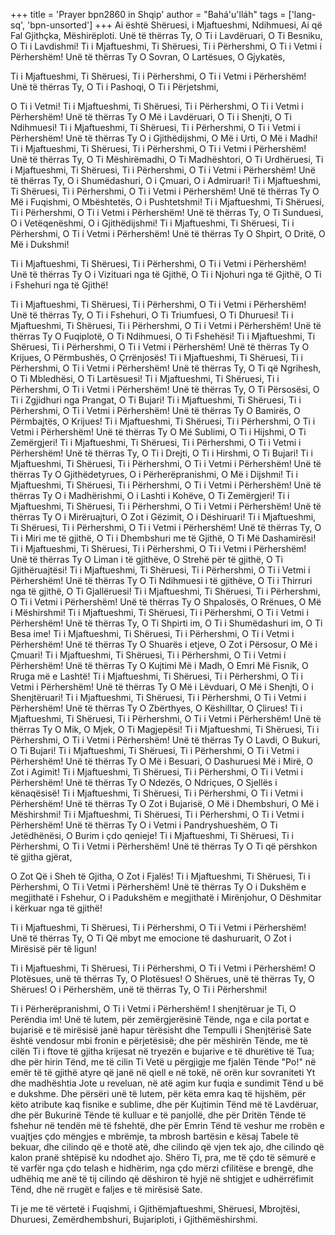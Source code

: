 +++
title = 'Prayer bpn2860 in Shqip'
author = "Bahá'u'lláh"
tags = ['lang-sq', 'bpn-unsorted']
+++
Ai është Shëruesi, i Mjaftueshmi, Ndihmuesi,
Ai që Fal Gjithçka, Mëshirëploti.
Unë të thërras Ty, O Ti i Lavdëruari,
O Ti Besniku, O Ti i Lavdishmi!
Ti i Mjaftueshmi, Ti Shëruesi,
Ti i Përhershmi, O Ti i Vetmi i Përhershëm!
Unë të thërras Ty O Sovran, O Lartësues, O Gjykatës,

Ti i Mjaftueshmi, Ti Shëruesi,
Ti i Përhershmi, O Ti i Vetmi i Përhershëm!
Unë të thërras Ty, O Ti i Pashoqi, O Ti i Përjetshmi,

O Ti i Vetmi!
Ti i Mjaftueshmi, Ti Shëruesi,
Ti i Përhershmi, O Ti i Vetmi i Përhershëm!
Unë të thërras Ty O Më i Lavdëruari,
O Ti i Shenjti, O Ti Ndihmuesi!
Ti i Mjaftueshmi, Ti Shëruesi,
Ti i Përhershmi, O Ti i Vetmi i Përhershëm!
Unë të thërras Ty O i Gjithëdijshmi,
O Më i Urti, O Më i Madhi!
Ti i Mjaftueshmi, Ti Shëruesi,
Ti i Përhershmi, O Ti i Vetmi i Përhershëm!
Unë të thërras Ty, O Ti Mëshirëmadhi,
O Ti Madhështori, O Ti Urdhëruesi,
Ti i Mjaftueshmi, Ti Shëruesi,
Ti i Përhershmi, O Ti i Vetmi i Përhershëm!
Unë të thërras Ty, O i Shumëdashuri,
O i Çmuari, O i Admiruari!
Ti i Mjaftueshmi, Ti Shëruesi,
Ti i Përhershmi, O Ti i Vetmi i Përhershëm!
Unë të thërras Ty O Më i Fuqishmi,
O Mbështetës, O i Pushtetshmi!
Ti i Mjaftueshmi, Ti Shëruesi,
Ti i Përhershmi, O Ti i Vetmi i Përhershëm!
Unë të thërras Ty, O Ti Sunduesi,
O i Vetëqenëshmi, O i Gjithëdijshmi!
Ti i Mjaftueshmi, Ti Shëruesi,
Ti i Përhershmi, O Ti i Vetmi i Përhershëm!
Unë të thërras Ty O Shpirt, O Dritë, O Më i Dukshmi!

Ti i Mjaftueshmi, Ti Shëruesi,
Ti i Përhershmi, O Ti i Vetmi i Përhershëm!
Unë të thërras Ty O i Vizituari nga të Gjithë, O Ti i Njohuri nga të Gjithë, O Ti i Fshehuri nga të Gjithë!

Ti i Mjaftueshmi, Ti Shëruesi,
Ti i Përhershmi, O Ti i Vetmi i Përhershëm!
Unë të thërras Ty, O Ti i Fshehuri,
O Ti Triumfuesi, O Ti Dhuruesi!
Ti i Mjaftueshmi, Ti Shëruesi,
Ti i Përhershmi, O Ti i Vetmi i Përhershëm!
Unë të thërras Ty O Fuqiplotë,
O Ti Ndihmuesi, O Ti Fshehësi!
Ti i Mjaftueshmi, Ti Shëruesi,
Ti i Përhershmi, O Ti i Vetmi i Përhershëm!
Unë të thërras Ty O Krijues,
O Përmbushës, O Çrrënjosës!
Ti i Mjaftueshmi, Ti Shëruesi,
Ti i Përhershmi, O Ti i Vetmi i Përhershëm!
Unë të thërras Ty, O Ti që Ngrihesh,
O Ti Mbledhësi, O Ti Lartësuesi!
Ti i Mjaftueshmi, Ti Shëruesi,
Ti i Përhershmi, O Ti i Vetmi i Përhershëm!
Unë të thërras Ty, O Ti Përsosësi,
O Ti i Zgjidhuri nga Prangat, O Ti Bujari!
Ti i Mjaftueshmi, Ti Shëruesi,
Ti i Përhershmi, O Ti i Vetmi i Përhershëm!
Unë të thërras Ty O Bamirës,
O Përmbajtës, O Krijues!
Ti i Mjaftueshmi, Ti Shëruesi,
Ti i Përhershmi, O Ti i Vetmi i Përhershëm!
Unë të thërras Ty O Më Sublimi,
O Ti i Hijshmi, O Ti Zemërgjeri!
Ti i Mjaftueshmi, Ti Shëruesi,
Ti i Përhershmi, O Ti i Vetmi i Përhershëm!
Unë të thërras Ty, O Ti i Drejti,
O Ti i Hirshmi, O Ti Bujari!
Ti i Mjaftueshmi, Ti Shëruesi,
Ti i Përhershmi, O Ti i Vetmi i Përhershëm!
Unë të thërras Ty O Gjithëdetyrues,
O i Përherëpranishmi, O Më i Dijshmi!
Ti i Mjaftueshmi, Ti Shëruesi,
Ti i Përhershmi, O Ti i Vetmi i Përhershëm!
Unë të thërras Ty O i Madhërishmi,
O i Lashti i Kohëve, O Ti Zemërgjeri!
Ti i Mjaftueshmi, Ti Shëruesi,
Ti i Përhershmi, O Ti i Vetmi i Përhershëm!
Unë të thërras Ty O i Mirëruajturi,
O Zot i Gëzimit, O i Dëshiruari!
Ti i Mjaftueshmi, Ti Shëruesi,
Ti i Përhershmi, O Ti i Vetmi i Përhershëm!
Unë të thërras Ty, O Ti i Miri me të gjithë,
O Ti i Dhembshuri me të Gjithë,
O Ti Më Dashamirësi!
Ti i Mjaftueshmi, Ti Shëruesi,
Ti i Përhershmi, O Ti i Vetmi i Përhershëm!
Unë të thërras Ty O Liman i të gjithëve,
O Strehë për të gjithë, O Ti Gjithëruajtësi!
Ti i Mjaftueshmi, Ti Shëruesi,
Ti i Përhershmi, O Ti i Vetmi i Përhershëm!
Unë të thërras Ty O Ti Ndihmuesi i të gjithëve,
O Ti i Thirruri nga të gjithë, O Ti Gjallëruesi!
Ti i Mjaftueshmi, Ti Shëruesi,
Ti i Përhershmi, O Ti i Vetmi i Përhershëm!
Unë të thërras Ty O Shpalosës, O Rrënues,
O Më i Mëshirshmi!
Ti i Mjaftueshmi, Ti Shëruesi,
Ti i Përhershmi, O Ti i Vetmi i Përhershëm!
Unë të thërras Ty, O Ti Shpirti im,
O Ti i Shumëdashuri im, O Ti Besa ime!
Ti i Mjaftueshmi, Ti Shëruesi,
Ti i Përhershmi, O Ti i Vetmi i Përhershëm!
Unë të thërras Ty O Shuarës i etjeve,
O Zot i Përsosur, O Më i Çmuari!
Ti i Mjaftueshmi, Ti Shëruesi,
Ti i Përhershmi, O Ti i Vetmi i Përhershëm!
Unë të thërras Ty O Kujtimi Më i Madh,
O Emri Më Fisnik, O Rruga më e Lashtë!
Ti i Mjaftueshmi, Ti Shëruesi,
Ti i Përhershmi, O Ti i Vetmi i Përhershëm!
Unë të thërras Ty O Më i Lëvduari,
O Më i Shenjti, O i Shenjtëruari!
Ti i Mjaftueshmi, Ti Shëruesi,
Ti i Përhershmi, O Ti i Vetmi i Përhershëm!
Unë të thërras Ty O Zbërthyes,
O Këshilltar, O Çlirues!
Ti i Mjaftueshmi, Ti Shëruesi,
Ti i Përhershmi, O Ti i Vetmi i Përhershëm!
Unë të thërras Ty O Mik, O Mjek,
O Ti Magjepësi!
Ti i Mjaftueshmi, Ti Shëruesi,
Ti i Përhershmi, O Ti i Vetmi i Përhershëm!
Unë të thërras Ty O Lavdi, O Bukuri,
O Ti Bujari!
Ti i Mjaftueshmi, Ti Shëruesi,
Ti i Përhershmi, O Ti i Vetmi i Përhershëm!
Unë të thërras Ty O Më i Besuari,
O Dashuruesi Më i Mirë, O Zot i Agimit!
Ti i Mjaftueshmi, Ti Shëruesi,
Ti i Përhershmi, O Ti i Vetmi i Përhershëm!
Unë të thërras Ty O Ndezës, O Ndriçues,
O Sjellës i kënaqësisë!
Ti i Mjaftueshmi, Ti Shëruesi,
Ti i Përhershmi, O Ti i Vetmi i Përhershëm!
Unë të thërras Ty O Zot i Bujarisë,
O Më i Dhembshuri, O Më i Mëshirshmi!
Ti i Mjaftueshmi, Ti Shëruesi,
Ti i Përhershmi, O Ti i Vetmi i Përhershëm!
Unë të thërras Ty O i Vetmi i Pandryshueshëm,
O Ti Jetëdhënësi, O Burim i çdo qenieje!
Ti i Mjaftueshmi, Ti Shëruesi,
Ti i Përhershmi, O Ti i Vetmi i Përhershëm!
Unë të thërras Ty O Ti që përshkon të gjitha gjërat,

O Zot Që i Sheh të Gjitha, O Zot i Fjalës!
Ti i Mjaftueshmi, Ti Shëruesi,
Ti i Përhershmi, O Ti i Vetmi i Përhershëm!
Unë të thërras Ty O i Dukshëm e megjithatë i Fshehur, O i Padukshëm e megjithatë i Mirënjohur, O Dëshmitar i kërkuar nga të gjithë!

Ti i Mjaftueshmi, Ti Shëruesi,
Ti i Përhershmi, O Ti i Vetmi i Përhershëm!
Unë të thërras Ty, O Ti Që mbyt me emocione të dashuruarit, O Zot i Mirësisë për të ligun!

Ti i Mjaftueshmi, Ti Shëruesi,
Ti i Përhershmi, O Ti i Vetmi i Përhershëm!
O Plotësues, unë të thërras Ty, O Plotësues!
O Shërues, unë të thërras Ty, O Shërues!
O i Përhershëm, unë të thërras Ty, O Ti i Përhershmi!

Ti i Përherëpranishmi, O Ti i Vetmi i Përhershëm!
I shenjtëruar je Ti, O Perëndia im! Unë të lutem, për zemërgjerësinë Tënde, nga e cila portat e bujarisë e të mirësisë janë hapur tërësisht dhe Tempulli i Shenjtërisë Sate është vendosur mbi fronin e përjetësisë; dhe për mëshirën Tënde, me të cilën Ti i ftove të gjitha krijesat në tryezën e bujarive e të dhurëtive të Tua; dhe për hirin Tënd, me të cilin Ti Vetë u përgjigje me fjalën Tënde "Po!" në emër të të gjithë atyre që janë në qiell e në tokë, në orën kur sovraniteti Yt dhe madhështia Jote u reveluan, në atë agim kur fuqia e sundimit Tënd u bë e dukshme. Dhe përsëri unë të lutem, për këta emra kaq të hijshëm, për këto atribute kaq fisnike e sublime, dhe për Kujtimin Tënd më të Lavdëruar, dhe për Bukurinë Tënde të kulluar e të panjollë, dhe për Dritën Tënde të fshehur në tendën më të fshehtë, dhe për Emrin Tënd të veshur me rrobën e vuajtjes çdo mëngjes e mbrëmje, ta mbrosh bartësin e kësaj Tabele të bekuar, dhe cilindo që e thotë atë, dhe cilindo që vjen tek ajo, dhe cilindo që kalon pranë shtëpisë ku ndodhet ajo. Shëro Ti, pra, me të çdo të sëmurë e të varfër nga çdo telash e hidhërim, nga çdo mërzi cfilitëse e brengë, dhe udhëhiq me anë të tij cilindo që dëshiron të hyjë në shtigjet e udhërrëfimit Tënd, dhe në rrugët e faljes e të mirësisë Sate.

Ti je me të vërtetë i Fuqishmi, i Gjithëmjaftueshmi, Shëruesi, Mbrojtësi, Dhuruesi, Zemërdhembshuri, Bujariploti, i Gjithëmëshirshmi.
